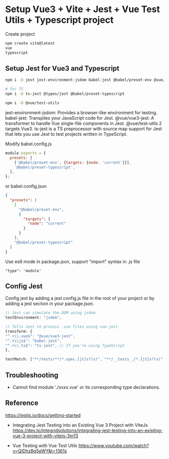 # Setup Vue3 + Vite + Jest + Vue Test Utils + Typescript project

Create project
```sh
npm create vite@latest
vue
typescript
```


## Setup Jest for Vue3 and Typescript
```sh
npm i -D jest jest-environment-jsdom babel-jest @babel/preset-env @vue/vue3-jest

# for TS
npm i -D ts-jest @types/jest @babel/preset-typescript

npm i -D @vue/test-utils
```
jest-environment-jsdom: Provides a browser-like environment for testing.
babel-jest: Transpiles your JavaScript code for Jest.
@vue/vue3-jest: A transformer to handle Vue single-file components in Jest.
@vue/test-utils 2 targets Vue3.
ts-jest is a TS preprocessor with source map support for Jest that lets you use Jest to test projects written in TypeScript.


Modify babel.config.js
```js
module.exports = {
  presets: [
    ['@babel/preset-env', {targets: {node: 'current'}}],
    '@babel/preset-typescript',
  ],
};
```
or babel.config.json
```json
{
  "presets": [
    [
      "@babel/preset-env",
      {
        "targets": {
          "node": "current"
        }
      }
    ],
    "@babel/preset-typescript"
  ]
}
```

Use es6 mode in package.json, support "import" syntax in .js file
```
"type": 'module'
```

## Config Jest
Config jest by adding a jest.config.js file in the root of your project or by adding a jest section in your package.json.
```js
// Jest can simulate the DOM using jsdom
testEnvironment: "jsdom",

// Tells Jest to process .vue files using vue-jest
transform: {
"^.+\\.vue$": "@vue/vue3-jest",
"^.+\\js$": "babel-jest",
"^.+\\.ts$": "ts-jest", // If you're using TypeScript
},

testMatch: ["**/tests/**/*.spec.[jt]s?(x)", "**/__tests__/*.[jt]s?(x)", "**/*.spec.[jt]s?(x)"],
```


## Troubleshooting

- Cannot find module './xxxx.vue' or its corresponding type declarations.



## Reference

https://jestjs.io/docs/getting-started

- Integrating Jest Testing into an Existing Vue 3 Project with ViteJs
https://dev.to/integridsolutions/integrating-jest-testing-into-an-existing-vue-3-project-with-vitejs-3m13

- Vue Testing with Vue Test Utils
https://www.youtube.com/watch?v=QIDhzBg5eWY&t=1361s